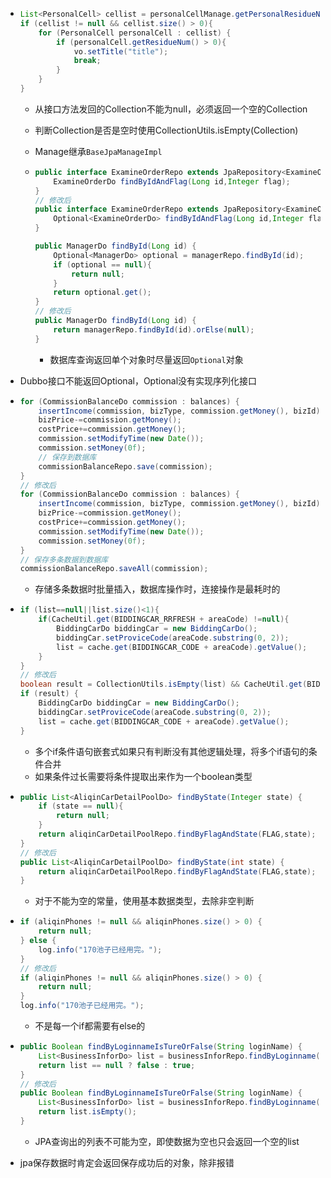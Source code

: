 - ```java
  List<PersonalCell> cellist = personalCellManage.getPersonalResidueNumList(mobile);
  if (cellist != null && cellist.size() > 0){
      for (PersonalCell personalCell : cellist) {
          if (personalCell.getResidueNum() > 0){
              vo.setTitle("title");
              break;
          }
      }
  }
  ```

  - 从接口方法发回的Collection不能为null，必须返回一个空的Collection
  - 判断Collection是否是空时使用CollectionUtils.isEmpty(Collection)

  - Manage继承`BaseJpaManageImpl`

  - ```java
    public interface ExamineOrderRepo extends JpaRepository<ExamineOrderDo,Long> {
        ExamineOrderDo findByIdAndFlag(Long id,Integer flag);
    }
    // 修改后
    public interface ExamineOrderRepo extends JpaRepository<ExamineOrderDo,Long> {
        Optional<ExamineOrderDo> findByIdAndFlag(Long id,Integer flag);
    }
    
    public ManagerDo findById(Long id) {
        Optional<ManagerDo> optional = managerRepo.findById(id);
        if (optional == null){
            return null;
        }
        return optional.get();
    }
    // 修改后
    public ManagerDo findById(Long id) {
        return managerRepo.findById(id).orElse(null);
    }
    ```

    - 数据库查询返回单个对象时尽量返回`Optional`对象

- Dubbo接口不能返回Optional，Optional没有实现序列化接口

- ```java
  for (CommissionBalanceDo commission : balances) {
      insertIncome(commission, bizType, commission.getMoney(), bizId);
      bizPrice-=commission.getMoney();
      costPrice+=commission.getMoney();
      commission.setModifyTime(new Date());
      commission.setMoney(0f);
      // 保存到数据库
      commissionBalanceRepo.save(commission);
  }
  // 修改后
  for (CommissionBalanceDo commission : balances) {
      insertIncome(commission, bizType, commission.getMoney(), bizId);
      bizPrice-=commission.getMoney();
      costPrice+=commission.getMoney();
      commission.setModifyTime(new Date());
      commission.setMoney(0f);
  }
  // 保存多条数据到数据库
  commissionBalanceRepo.saveAll(commission);
  ```

  - 存储多条数据时批量插入，数据库操作时，连接操作是最耗时的

- ```java
  if (list==null||list.size()<1){
      if(CacheUtil.get(BIDDINGCAR_RRFRESH + areaCode) !=null){
          BiddingCarDo biddingCar = new BiddingCarDo();
          biddingCar.setProviceCode(areaCode.substring(0, 2));
          list = cache.get(BIDDINGCAR_CODE + areaCode).getValue();
      }
  }
  // 修改后
  boolean result = CollectionUtils.isEmpty(list) && CacheUtil.get(BIDDINGCAR_RRFRESH + areaCode) !=null;
  if (result) {
      BiddingCarDo biddingCar = new BiddingCarDo();
      biddingCar.setProviceCode(areaCode.substring(0, 2));
      list = cache.get(BIDDINGCAR_CODE + areaCode).getValue();
  }
  ```
  - 多个if条件语句嵌套式如果只有判断没有其他逻辑处理，将多个if语句的条件合并
  - 如果条件过长需要将条件提取出来作为一个boolean类型

- ```java
  public List<AliqinCarDetailPoolDo> findByState(Integer state) {
      if (state == null){
          return null;
      }
      return aliqinCarDetailPoolRepo.findByFlagAndState(FLAG,state);
  }
  // 修改后
  public List<AliqinCarDetailPoolDo> findByState(int state) {
      return aliqinCarDetailPoolRepo.findByFlagAndState(FLAG,state);
  }
  ```
  - 对于不能为空的常量，使用基本数据类型，去除非空判断

- ```java
  if (aliqinPhones != null && aliqinPhones.size() > 0) {
      return null;
  } else {
      log.info("170池子已经用完。");
  }
  // 修改后
  if (aliqinPhones != null && aliqinPhones.size() > 0) {
      return null;
  }
  log.info("170池子已经用完。");
  ```
  - 不是每一个if都需要有else的

- ```java
  public Boolean findByLoginnameIsTureOrFalse(String loginName) {
      List<BusinessInforDo> list = businessInforRepo.findByLoginname(loginName);
      return list == null ? false : true;
  }
  // 修改后
  public Boolean findByLoginnameIsTureOrFalse(String loginName) {
      List<BusinessInforDo> list = businessInforRepo.findByLoginname(loginName);
      return list.isEmpty();
  }
  ```
  - JPA查询出的列表不可能为空，即使数据为空也只会返回一个空的list

- jpa保存数据时肯定会返回保存成功后的对象，除非报错